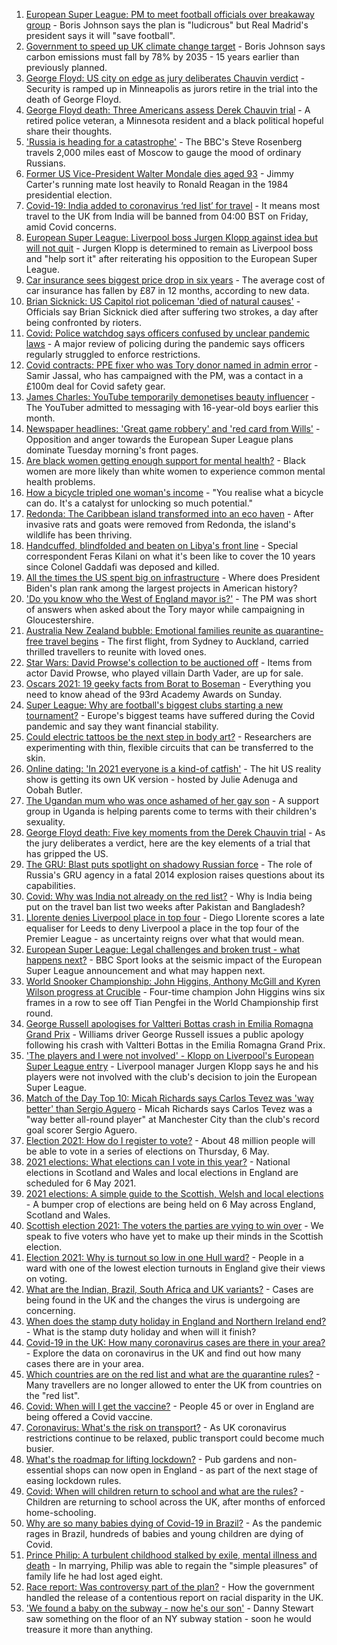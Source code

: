 1. [European Super League: PM to meet football officials over breakaway group](https://www.bbc.co.uk/news/uk-politics-56810962) - Boris Johnson says the plan is "ludicrous" but Real Madrid's president says it will "save football".
2. [Government to speed up UK climate change target](https://www.bbc.co.uk/news/uk-politics-56807520) - Boris Johnson says carbon emissions must fall by 78% by 2035 - 15 years earlier than previously planned.
3. [George Floyd: US city on edge as jury deliberates Chauvin verdict](https://www.bbc.co.uk/news/world-us-canada-56806961) - Security is ramped up in Minneapolis as jurors retire in the trial into the death of George Floyd.
4. [George Floyd death: Three Americans assess Derek Chauvin trial](https://www.bbc.co.uk/news/world-us-canada-56810262) - A retired police veteran, a Minnesota resident and a black political hopeful share their thoughts.
5. ['Russia is heading for a catastrophe'](https://www.bbc.co.uk/news/world-europe-56808468) - The BBC's Steve Rosenberg travels 2,000 miles east of Moscow to gauge the mood of ordinary Russians.
6. [Former US Vice-President Walter Mondale dies aged 93](https://www.bbc.co.uk/news/world-us-canada-56810680) - Jimmy Carter's running mate lost heavily to Ronald Reagan in the 1984 presidential election.
7. [Covid-19: India added to coronavirus ‘red list’ for travel](https://www.bbc.co.uk/news/uk-56806103) - It means most travel to the UK from India will be banned from 04:00 BST on Friday, amid Covid concerns.
8. [European Super League: Liverpool boss Jurgen Klopp against idea but will not quit](https://www.bbc.co.uk/sport/football/56809771) - Jurgen Klopp is determined to remain as Liverpool boss and "help sort it" after reiterating his opposition to the European Super League.
9. [Car insurance sees biggest price drop in six years](https://www.bbc.co.uk/news/business-56808145) - The average cost of car insurance has fallen by £87 in 12 months, according to new data.
10. [Brian Sicknick: US Capitol riot policeman 'died of natural causes'](https://www.bbc.co.uk/news/world-us-canada-56810371) - Officials say Brian Sicknick died after suffering two strokes, a day after being confronted by rioters.
11. [Covid: Police watchdog says officers confused by unclear pandemic laws](https://www.bbc.co.uk/news/uk-56810031) - A major review of policing during the pandemic says officers regularly struggled to enforce restrictions.
12. [Covid contracts: PPE fixer who was Tory donor named in admin error](https://www.bbc.co.uk/news/uk-56667960) - Samir Jassal, who has campaigned with the PM, was a contact in a £100m deal for Covid safety gear.
13. [James Charles: YouTube temporarily demonetises beauty influencer](https://www.bbc.co.uk/news/world-us-canada-56811134) - The YouTuber admitted to messaging with 16-year-old boys earlier this month.
14. [Newspaper headlines: 'Great game robbery' and 'red card from Wills'](https://www.bbc.co.uk/news/blogs-the-papers-56810441) - Opposition and anger towards the European Super League plans dominate Tuesday morning's front pages.
15. [Are black women getting enough support for mental health?](https://www.bbc.co.uk/news/uk-56765171) - Black women are more likely than white women to experience common mental health problems.
16. [How a bicycle tripled one woman's income](https://www.bbc.co.uk/news/stories-56806444) - "You realise what a bicycle can do. It's a catalyst for unlocking so much potential."
17. [Redonda: The Caribbean island transformed into an eco haven](https://www.bbc.co.uk/news/world-latin-america-56740670) - After invasive rats and goats were removed from Redonda, the island's wildlife has been thriving.
18. [Handcuffed, blindfolded and beaten on Libya's front line](https://www.bbc.co.uk/news/world-africa-56773817) - Special correspondent Feras Kilani on what it's been like to cover the 10 years since Colonel Gaddafi was deposed and killed.
19. [All the times the US spent big on infrastructure](https://www.bbc.co.uk/news/world-us-canada-56806625) - Where does President Biden's plan rank among the largest projects in American history?
20. ['Do you know who the West of England mayor is?'](https://www.bbc.co.uk/news/uk-56808466) - The PM was short of answers when asked about the Tory mayor while campaigning in Gloucestershire.
21. [Australia New Zealand bubble: Emotional families reunite as quarantine-free travel begins](https://www.bbc.co.uk/news/world-australia-56798393) - The first flight, from Sydney to Auckland, carried thrilled travellers to reunite with loved ones.
22. [Star Wars: David Prowse's collection to be auctioned off](https://www.bbc.co.uk/news/uk-england-bristol-56799244) - Items from actor David Prowse, who played villain Darth Vader, are up for sale.
23. [Oscars 2021: 19 geeky facts from Borat to Boseman](https://www.bbc.co.uk/news/entertainment-arts-55325109) - Everything you need to know ahead of the 93rd Academy Awards on Sunday.
24. [Super League: Why are football's biggest clubs starting a new tournament?](https://www.bbc.co.uk/news/business-56768728) - Europe's biggest teams have suffered during the Covid pandemic and say they want financial stability.
25. [Could electric tattoos be the next step in body art?](https://www.bbc.co.uk/news/business-56561708) - Researchers are experimenting with thin, flexible circuits that can be transferred to the skin.
26. [Online dating: 'In 2021 everyone is a kind-of catfish'](https://www.bbc.co.uk/news/newsbeat-56773964) - The hit US reality show is getting its own UK version - hosted by Julie Adenuga and Oobah Butler.
27. [The Ugandan mum who was once ashamed of her gay son](https://www.bbc.co.uk/news/world-africa-56773018) - A support group in Uganda is helping parents come to terms with their children's sexuality.
28. [George Floyd death: Five key moments from the Derek Chauvin trial](https://www.bbc.co.uk/news/world-us-canada-56802198) - As the jury deliberates a verdict, here are the key elements of a trial that has gripped the US.
29. [The GRU: Blast puts spotlight on shadowy Russian force](https://www.bbc.co.uk/news/world-europe-56798784) - The role of Russia's GRU agency in a fatal 2014 explosion raises questions about its capabilities.
30. [Covid: Why was India not already on the red list?](https://www.bbc.co.uk/news/56801288) - Why is India being put on the travel ban list two weeks after Pakistan and Bangladesh?
31. [Llorente denies Liverpool place in top four](https://www.bbc.co.uk/sport/football/56713525) - Diego Llorente scores a late equaliser for Leeds to deny Liverpool a place in the top four of the Premier League - as uncertainty reigns over what that would mean.
32. [European Super League: Legal challenges and broken trust - what happens next?](https://www.bbc.co.uk/sport/football/56807310) - BBC Sport looks at the seismic impact of the European Super League announcement and what may happen next.
33. [World Snooker Championship: John Higgins, Anthony McGill and Kyren Wilson progress at Crucible](https://www.bbc.co.uk/sport/snooker/56800272) - Four-time champion John Higgins wins six frames in a row to see off Tian Pengfei in the World Championship first round.
34. [George Russell apologises for Valtteri Bottas crash in Emilia Romagna Grand Prix](https://www.bbc.co.uk/sport/formula1/56809267) - Williams driver George Russell issues a public apology following his crash with Valtteri Bottas in the Emilia Romagna Grand Prix.
35. ['The players and I were not involved' - Klopp on Liverpool's European Super League entry](https://www.bbc.co.uk/sport/av/football/56810625) - Liverpool manager Jurgen Klopp says he and his players were not involved with the club's decision to join the European Super League.
36. [Match of the Day Top 10: Micah Richards says Carlos Tevez was 'way better' than Sergio Aguero](https://www.bbc.co.uk/sport/av/football/56778890) - Micah Richards says Carlos Tevez was a "way better all-round player" at Manchester City than the club's record goal scorer Sergio Aguero.
37. [Election 2021: How do I register to vote?](https://www.bbc.co.uk/news/uk-politics-56581106) - About 48 million people will be able to vote in a series of elections on Thursday, 6 May.
38. [2021 elections: What elections can I vote in this year?](https://www.bbc.co.uk/news/56129210) - National elections in Scotland and Wales and local elections in England are scheduled for 6 May 2021.
39. [2021 elections: A simple guide to the Scottish, Welsh and local elections](https://www.bbc.co.uk/news/uk-politics-56286643) - A bumper crop of elections are being held on 6 May across England, Scotland and Wales.
40. [Scottish election 2021: The voters the parties are vying to win over](https://www.bbc.co.uk/news/uk-scotland-56633340) - We speak to five voters who have yet to make up their minds in the Scottish election.
41. [Election 2021: Why is turnout so low in one Hull ward?](https://www.bbc.co.uk/news/uk-england-humber-56735787) - People in a ward with one of the lowest election turnouts in England give their views on voting.
42. [What are the Indian, Brazil, South Africa and UK variants?](https://www.bbc.co.uk/news/health-55659820) - Cases are being found in the UK and the changes the virus is undergoing are concerning.
43. [When does the stamp duty holiday in England and Northern Ireland end?](https://www.bbc.co.uk/news/business-53319433) - What is the stamp duty holiday and when will it finish?
44. [Covid-19 in the UK: How many coronavirus cases are there in your area?](https://www.bbc.co.uk/news/uk-51768274) - Explore the data on coronavirus in the UK and find out how many cases there are in your area.
45. [Which countries are on the red list and what are the quarantine rules?](https://www.bbc.co.uk/news/explainers-52544307) - Many travellers are no longer allowed to enter the UK from countries on the "red list".
46. [Covid: When will I get the vaccine?](https://www.bbc.co.uk/news/health-55045639) - People 45 or over in England are being offered a Covid vaccine.
47. [Coronavirus: What's the risk on transport?](https://www.bbc.co.uk/news/health-51736185) - As UK coronavirus restrictions continue to be relaxed, public transport could become much busier.
48. [What's the roadmap for lifting lockdown?](https://www.bbc.co.uk/news/explainers-52530518) - Pub gardens and non-essential shops can now open in England - as part of the next stage of easing lockdown rules.
49. [Covid: When will children return to school and what are the rules?](https://www.bbc.co.uk/news/education-51643556) - Children are returning to school across the UK, after months of enforced home-schooling.
50. [Why are so many babies dying of Covid-19 in Brazil?](https://www.bbc.co.uk/news/world-latin-america-56696907) - As the pandemic rages in Brazil, hundreds of babies and young children are dying of Covid.
51. [Prince Philip: A turbulent childhood stalked by exile, mental illness and death](https://www.bbc.co.uk/news/uk-56690270) - In marrying, Philip was able to regain the "simple pleasures" of family life he had lost aged eight.
52. [Race report: Was controversy part of the plan?](https://www.bbc.co.uk/news/uk-politics-56578839) - How the government handled the release of a contentious report on racial disparity in the UK.
53. ['We found a baby on the subway - now he's our son'](https://www.bbc.co.uk/news/stories-56409764) - Danny Stewart saw something on the floor of an NY subway station - soon he would treasure it more than anything.
